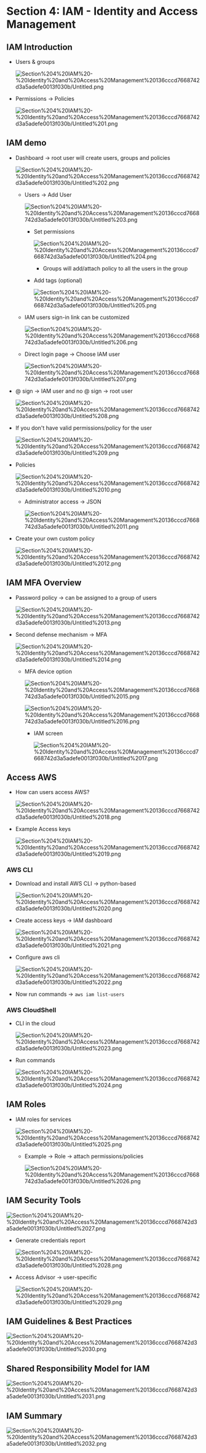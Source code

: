 # Section 4: IAM - Identity and Access Management

## IAM Introduction

- Users & groups

    ![Section%204%20IAM%20-%20Identity%20and%20Access%20Management%20136cccd7668742d3a5adefe0013f030b/Untitled.png](Section%204%20IAM%20-%20Identity%20and%20Access%20Management%20136cccd7668742d3a5adefe0013f030b/Untitled.png)

- Permissions → Policies

    ![Section%204%20IAM%20-%20Identity%20and%20Access%20Management%20136cccd7668742d3a5adefe0013f030b/Untitled%201.png](Section%204%20IAM%20-%20Identity%20and%20Access%20Management%20136cccd7668742d3a5adefe0013f030b/Untitled%201.png)

## **IAM demo**

- Dashboard → root user will create users, groups and policies

    ![Section%204%20IAM%20-%20Identity%20and%20Access%20Management%20136cccd7668742d3a5adefe0013f030b/Untitled%202.png](Section%204%20IAM%20-%20Identity%20and%20Access%20Management%20136cccd7668742d3a5adefe0013f030b/Untitled%202.png)

    - Users → Add User

        ![Section%204%20IAM%20-%20Identity%20and%20Access%20Management%20136cccd7668742d3a5adefe0013f030b/Untitled%203.png](Section%204%20IAM%20-%20Identity%20and%20Access%20Management%20136cccd7668742d3a5adefe0013f030b/Untitled%203.png)

        - Set permissions

            ![Section%204%20IAM%20-%20Identity%20and%20Access%20Management%20136cccd7668742d3a5adefe0013f030b/Untitled%204.png](Section%204%20IAM%20-%20Identity%20and%20Access%20Management%20136cccd7668742d3a5adefe0013f030b/Untitled%204.png)

            - Groups will add/attach policy to all the users in the group
        - Add tags (optional)

            ![Section%204%20IAM%20-%20Identity%20and%20Access%20Management%20136cccd7668742d3a5adefe0013f030b/Untitled%205.png](Section%204%20IAM%20-%20Identity%20and%20Access%20Management%20136cccd7668742d3a5adefe0013f030b/Untitled%205.png)

    - IAM users sign-in link can be customized

        ![Section%204%20IAM%20-%20Identity%20and%20Access%20Management%20136cccd7668742d3a5adefe0013f030b/Untitled%206.png](Section%204%20IAM%20-%20Identity%20and%20Access%20Management%20136cccd7668742d3a5adefe0013f030b/Untitled%206.png)

    - Direct login page → Choose IAM user

        ![Section%204%20IAM%20-%20Identity%20and%20Access%20Management%20136cccd7668742d3a5adefe0013f030b/Untitled%207.png](Section%204%20IAM%20-%20Identity%20and%20Access%20Management%20136cccd7668742d3a5adefe0013f030b/Untitled%207.png)

- @ sign → IAM user and no @ sign → root user

    ![Section%204%20IAM%20-%20Identity%20and%20Access%20Management%20136cccd7668742d3a5adefe0013f030b/Untitled%208.png](Section%204%20IAM%20-%20Identity%20and%20Access%20Management%20136cccd7668742d3a5adefe0013f030b/Untitled%208.png)

- If you don't have valid permissions/policy for the user

    ![Section%204%20IAM%20-%20Identity%20and%20Access%20Management%20136cccd7668742d3a5adefe0013f030b/Untitled%209.png](Section%204%20IAM%20-%20Identity%20and%20Access%20Management%20136cccd7668742d3a5adefe0013f030b/Untitled%209.png)

- Policies

    ![Section%204%20IAM%20-%20Identity%20and%20Access%20Management%20136cccd7668742d3a5adefe0013f030b/Untitled%2010.png](Section%204%20IAM%20-%20Identity%20and%20Access%20Management%20136cccd7668742d3a5adefe0013f030b/Untitled%2010.png)

    - Administrator access → JSON

        ![Section%204%20IAM%20-%20Identity%20and%20Access%20Management%20136cccd7668742d3a5adefe0013f030b/Untitled%2011.png](Section%204%20IAM%20-%20Identity%20and%20Access%20Management%20136cccd7668742d3a5adefe0013f030b/Untitled%2011.png)

- Create your own custom policy

    ![Section%204%20IAM%20-%20Identity%20and%20Access%20Management%20136cccd7668742d3a5adefe0013f030b/Untitled%2012.png](Section%204%20IAM%20-%20Identity%20and%20Access%20Management%20136cccd7668742d3a5adefe0013f030b/Untitled%2012.png)

## IAM MFA Overview

- Password policy → can be assigned to a group of users

    ![Section%204%20IAM%20-%20Identity%20and%20Access%20Management%20136cccd7668742d3a5adefe0013f030b/Untitled%2013.png](Section%204%20IAM%20-%20Identity%20and%20Access%20Management%20136cccd7668742d3a5adefe0013f030b/Untitled%2013.png)

- Second defense mechanism → MFA

    ![Section%204%20IAM%20-%20Identity%20and%20Access%20Management%20136cccd7668742d3a5adefe0013f030b/Untitled%2014.png](Section%204%20IAM%20-%20Identity%20and%20Access%20Management%20136cccd7668742d3a5adefe0013f030b/Untitled%2014.png)

    - MFA device option

        ![Section%204%20IAM%20-%20Identity%20and%20Access%20Management%20136cccd7668742d3a5adefe0013f030b/Untitled%2015.png](Section%204%20IAM%20-%20Identity%20and%20Access%20Management%20136cccd7668742d3a5adefe0013f030b/Untitled%2015.png)

        ![Section%204%20IAM%20-%20Identity%20and%20Access%20Management%20136cccd7668742d3a5adefe0013f030b/Untitled%2016.png](Section%204%20IAM%20-%20Identity%20and%20Access%20Management%20136cccd7668742d3a5adefe0013f030b/Untitled%2016.png)

        - IAM screen

            ![Section%204%20IAM%20-%20Identity%20and%20Access%20Management%20136cccd7668742d3a5adefe0013f030b/Untitled%2017.png](Section%204%20IAM%20-%20Identity%20and%20Access%20Management%20136cccd7668742d3a5adefe0013f030b/Untitled%2017.png)

## Access AWS

- How can users access AWS?

    ![Section%204%20IAM%20-%20Identity%20and%20Access%20Management%20136cccd7668742d3a5adefe0013f030b/Untitled%2018.png](Section%204%20IAM%20-%20Identity%20and%20Access%20Management%20136cccd7668742d3a5adefe0013f030b/Untitled%2018.png)

- Example Access keys

    ![Section%204%20IAM%20-%20Identity%20and%20Access%20Management%20136cccd7668742d3a5adefe0013f030b/Untitled%2019.png](Section%204%20IAM%20-%20Identity%20and%20Access%20Management%20136cccd7668742d3a5adefe0013f030b/Untitled%2019.png)

### AWS CLI

- Download and install AWS CLI → python-based

    ![Section%204%20IAM%20-%20Identity%20and%20Access%20Management%20136cccd7668742d3a5adefe0013f030b/Untitled%2020.png](Section%204%20IAM%20-%20Identity%20and%20Access%20Management%20136cccd7668742d3a5adefe0013f030b/Untitled%2020.png)

- Create access keys → IAM dashboard

    ![Section%204%20IAM%20-%20Identity%20and%20Access%20Management%20136cccd7668742d3a5adefe0013f030b/Untitled%2021.png](Section%204%20IAM%20-%20Identity%20and%20Access%20Management%20136cccd7668742d3a5adefe0013f030b/Untitled%2021.png)

- Configure aws cli

    ![Section%204%20IAM%20-%20Identity%20and%20Access%20Management%20136cccd7668742d3a5adefe0013f030b/Untitled%2022.png](Section%204%20IAM%20-%20Identity%20and%20Access%20Management%20136cccd7668742d3a5adefe0013f030b/Untitled%2022.png)

- Now run commands → `aws iam list-users`

### AWS CloudShell

- CLI in the cloud

    ![Section%204%20IAM%20-%20Identity%20and%20Access%20Management%20136cccd7668742d3a5adefe0013f030b/Untitled%2023.png](Section%204%20IAM%20-%20Identity%20and%20Access%20Management%20136cccd7668742d3a5adefe0013f030b/Untitled%2023.png)

- Run commands

    ![Section%204%20IAM%20-%20Identity%20and%20Access%20Management%20136cccd7668742d3a5adefe0013f030b/Untitled%2024.png](Section%204%20IAM%20-%20Identity%20and%20Access%20Management%20136cccd7668742d3a5adefe0013f030b/Untitled%2024.png)

## IAM Roles

- IAM roles for services

    ![Section%204%20IAM%20-%20Identity%20and%20Access%20Management%20136cccd7668742d3a5adefe0013f030b/Untitled%2025.png](Section%204%20IAM%20-%20Identity%20and%20Access%20Management%20136cccd7668742d3a5adefe0013f030b/Untitled%2025.png)

    - Example → Role → attach permissions/policies

        ![Section%204%20IAM%20-%20Identity%20and%20Access%20Management%20136cccd7668742d3a5adefe0013f030b/Untitled%2026.png](Section%204%20IAM%20-%20Identity%20and%20Access%20Management%20136cccd7668742d3a5adefe0013f030b/Untitled%2026.png)

## IAM Security Tools

![Section%204%20IAM%20-%20Identity%20and%20Access%20Management%20136cccd7668742d3a5adefe0013f030b/Untitled%2027.png](Section%204%20IAM%20-%20Identity%20and%20Access%20Management%20136cccd7668742d3a5adefe0013f030b/Untitled%2027.png)

- Generate credentials report

    ![Section%204%20IAM%20-%20Identity%20and%20Access%20Management%20136cccd7668742d3a5adefe0013f030b/Untitled%2028.png](Section%204%20IAM%20-%20Identity%20and%20Access%20Management%20136cccd7668742d3a5adefe0013f030b/Untitled%2028.png)

- Access Advisor → user-specific

    ![Section%204%20IAM%20-%20Identity%20and%20Access%20Management%20136cccd7668742d3a5adefe0013f030b/Untitled%2029.png](Section%204%20IAM%20-%20Identity%20and%20Access%20Management%20136cccd7668742d3a5adefe0013f030b/Untitled%2029.png)

## IAM Guidelines & Best Practices

![Section%204%20IAM%20-%20Identity%20and%20Access%20Management%20136cccd7668742d3a5adefe0013f030b/Untitled%2030.png](Section%204%20IAM%20-%20Identity%20and%20Access%20Management%20136cccd7668742d3a5adefe0013f030b/Untitled%2030.png)

## Shared Responsibility Model for IAM

![Section%204%20IAM%20-%20Identity%20and%20Access%20Management%20136cccd7668742d3a5adefe0013f030b/Untitled%2031.png](Section%204%20IAM%20-%20Identity%20and%20Access%20Management%20136cccd7668742d3a5adefe0013f030b/Untitled%2031.png)

## IAM Summary

![Section%204%20IAM%20-%20Identity%20and%20Access%20Management%20136cccd7668742d3a5adefe0013f030b/Untitled%2032.png](Section%204%20IAM%20-%20Identity%20and%20Access%20Management%20136cccd7668742d3a5adefe0013f030b/Untitled%2032.png)